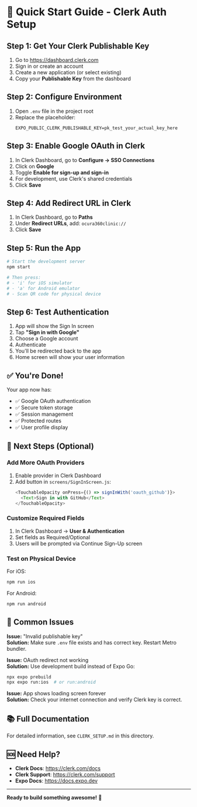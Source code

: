 # 🚀 Quick Start Guide - Clerk Auth Setup

## Step 1: Get Your Clerk Publishable Key

1. Go to https://dashboard.clerk.com
2. Sign in or create an account
3. Create a new application (or select existing)
4. Copy your **Publishable Key** from the dashboard

## Step 2: Configure Environment

1. Open `.env` file in the project root
2. Replace the placeholder:
   ```env
   EXPO_PUBLIC_CLERK_PUBLISHABLE_KEY=pk_test_your_actual_key_here
   ```

## Step 3: Enable Google OAuth in Clerk

1. In Clerk Dashboard, go to **Configure → SSO Connections**
2. Click on **Google**
3. Toggle **Enable for sign-up and sign-in**
4. For development, use Clerk's shared credentials
5. Click **Save**

## Step 4: Add Redirect URL in Clerk

1. In Clerk Dashboard, go to **Paths**
2. Under **Redirect URLs**, add: `ocura360clinic://`
3. Click **Save**

## Step 5: Run the App

```bash
# Start the development server
npm start

# Then press:
# - 'i' for iOS simulator
# - 'a' for Android emulator
# - Scan QR code for physical device
```

## Step 6: Test Authentication

1. App will show the Sign In screen
2. Tap **"Sign in with Google"**
3. Choose a Google account
4. Authenticate
5. You'll be redirected back to the app
6. Home screen will show your user information

## ✅ You're Done!

Your app now has:
- ✅ Google OAuth authentication
- ✅ Secure token storage
- ✅ Session management
- ✅ Protected routes
- ✅ User profile display

## 🔧 Next Steps (Optional)

### Add More OAuth Providers

1. Enable provider in Clerk Dashboard
2. Add button in `screens/SignInScreen.js`:
   ```javascript
   <TouchableOpacity onPress={() => signInWith('oauth_github')}>
     <Text>Sign in with GitHub</Text>
   </TouchableOpacity>
   ```

### Customize Required Fields

1. In Clerk Dashboard → **User & Authentication**
2. Set fields as Required/Optional
3. Users will be prompted via Continue Sign-Up screen

### Test on Physical Device

For iOS:
```bash
npm run ios
```

For Android:
```bash
npm run android
```

## 🐛 Common Issues

**Issue:** "Invalid publishable key"  
**Solution:** Make sure `.env` file exists and has correct key. Restart Metro bundler.

**Issue:** OAuth redirect not working  
**Solution:** Use development build instead of Expo Go:
```bash
npx expo prebuild
npx expo run:ios  # or run:android
```

**Issue:** App shows loading screen forever  
**Solution:** Check your internet connection and verify Clerk key is correct.

## 📚 Full Documentation

For detailed information, see `CLERK_SETUP.md` in this directory.

## 🆘 Need Help?

- **Clerk Docs**: https://clerk.com/docs
- **Clerk Support**: https://clerk.com/support
- **Expo Docs**: https://docs.expo.dev

---

**Ready to build something awesome!** 🎉
